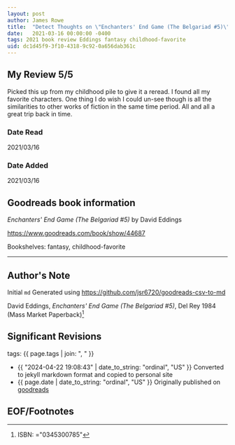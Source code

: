 ```yaml
---
layout: post
author: James Rowe
title:  "Detect Thoughts on \"Enchanters' End Game (The Belgariad #5)\""
date:   2021-03-16 00:00:00 -0400
tags: 2021 book review Eddings fantasy childhood-favorite
uid: dc1d45f9-3f10-4318-9c92-0a656dab361c
---
```




## My Review 5/5

Picked this up from my childhood pile to give it a reread. I found all my favorite characters. One thing I do wish I could un-see though is all the similarities to other works of fiction in the same time period. All and all a great trip back in time.

### Date Read
2021/03/16

### Date Added
2021/03/16

## Goodreads book information

*Enchanters' End Game (The Belgariad #5)* by David Eddings

https://www.goodreads.com/book/show/44687

Bookshelves: fantasy, childhood-favorite

---

## Author's Note

Initial `md` Generated using https://github.com/jsr6720/goodreads-csv-to-md

David Eddings, *Enchanters' End Game (The Belgariad #5)*,  Del Rey 1984 (Mass Market Paperback)[^1]

## Significant Revisions

tags: {{ page.tags | join: ", " }} <!-- todo move this somewhere -->

- {{ "2024-04-22 19:08:43" | date_to_string: "ordinal", "US" }} Converted to jekyll markdown format and copied to personal site
- {{ page.date | date_to_string: "ordinal", "US" }} Originally published on [goodreads](https://www.goodreads.com)

## EOF/Footnotes

[^1]: ISBN: ="0345300785"